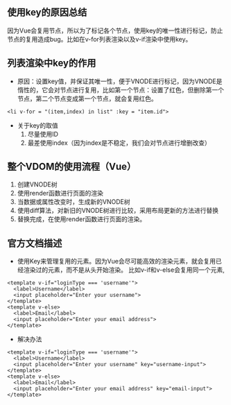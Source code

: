 ## 使用key的原因总结

因为Vue会复用节点，所以为了标记各个节点，使用key的唯一性进行标记，防止节点的复用造成bug。比如在v-for列表渲染以及v-if渲染中使用key。

## 列表渲染中key的作用

- 原因：设置key值，并保证其唯一性，便于VNODE进行标记，因为VNODE是惰性的，它会对节点进行复用，比如第一个节点：设置了红色，但删除第一个节点，第二个节点变成第一个节点，就会复用红色。
```
<li v-for = "(item,index) in list" :key = "item.id">
```
- 关于key的取值
  1. 尽量使用ID
  2. 最差使用index（因为index是不稳定，我们会对节点进行增删改查）
   
## 整个VDOM的使用流程（Vue）

1. 创建VNODE树
2. 使用render函数进行页面的渲染
3. 当数据或属性改变时，生成新的VNODE树
4. 使用diff算法，对新旧的VNODE树进行比较，采用布局更新的方法进行替换
5. 替换完成，在使用render函数进行页面的渲染。

## 官方文档描述

- 使用Key来管理复用的元素。因为Vue会尽可能高效的渲染元素，就会复用已经渲染过的元素，而不是从头开始渲染。
比如v-if和v-else会复用同一个元素,
```
<template v-if="loginType === 'username'">
  <label>Username</label>
  <input placeholder="Enter your username">
</template>
<template v-else>
  <label>Email</label>
  <input placeholder="Enter your email address">
</template>
```
- 解决办法
```
<template v-if="loginType === 'username'">
  <label>Username</label>
  <input placeholder="Enter your username" key="username-input">
</template>
<template v-else>
  <label>Email</label>
  <input placeholder="Enter your email address" key="email-input">
</template>
```
